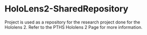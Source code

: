 # HoloLens2-SharedRepository

Project is used as a repository for the research project done for the Hololens 2. 
Refer to the PTHS Hololens 2 Page for more information.
